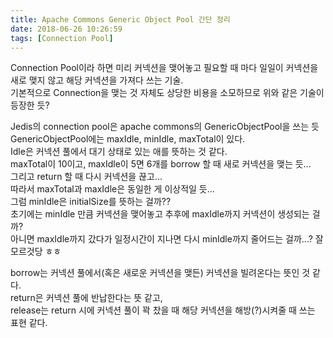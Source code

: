 ```yaml
---
title: Apache Commons Generic Object Pool 간단 정리
date: 2018-06-26 10:26:59
tags: [Connection Pool]
---
```

Connection Pool이라 하면 미리 커넥션을 맺어놓고 필요할 때 마다 일일이 커넥션을 새로 맺지 않고 해당 커넥션을 가져다 쓰는 기술.  
기본적으로 Connection을 맺는 것 자체도 상당한 비용을 소모하므로 위와 같은 기술이 등장한 듯?

Jedis의 connection pool은 apache commons의 GenericObjectPool을 쓰는 듯  
GenericObjectPool에는 maxIdle, minIdle, maxTotal이 있다.  
Idle은 커넥션 풀에서 대기 상태로 있는 애를 뜻하는 것 같다.  
maxTotal이 10이고, maxIdle이 5면 6개를 borrow 할 때 새로 커넥션을 맺는 듯...  
그리고 return 할 때 다시 커넥션을 끊고...  
따라서 maxTotal과 maxIdle은 동일한 게 이상적일 듯...  
그럼 minIdle은 initialSize를 뜻하는 걸까??  
초기에는 minIdle 만큼 커넥션을 맺어놓고 추후에 maxIdle까지 커넥션이 생성되는 걸까?  
아니면 maxIdle까지 갔다가 일정시간이 지나면 다시 minIdle까지 줄어드는 걸까...?
잘 모르것당 ㅎㅎ

borrow는 커넥션 풀에서(혹은 새로운 커넥션을 맺든) 커넥션을 빌려온다는 뜻인 것 같다.  
return은 커넥션 풀에 반납한다는 뜻 같고,  
release는 return 시에 커넥션 풀이 꽉 찼을 때 해당 커넥션을 해방(?)시켜줄 때 쓰는 표현 같다.